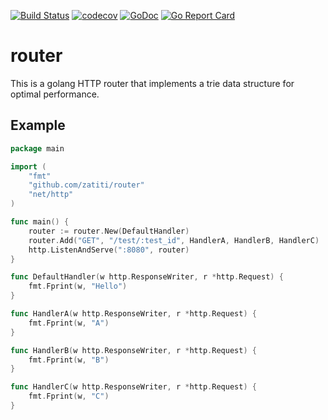 [![Build Status](https://travis-ci.org/zatiti/router.svg?branch=master)](https://travis-ci.org/zatiti/router)
[![codecov](https://codecov.io/gh/zatiti/router/branch/master/graph/badge.svg)](https://codecov.io/gh/zatiti/router)
[![GoDoc](https://godoc.org/github.com/zatiti/router?status.svg)](https://godoc.org/github.com/zatiti/router)
[![Go Report Card](https://goreportcard.com/badge/github.com/zatiti/router)](https://goreportcard.com/report/github.com/zatiti/router)

# router
This is a golang HTTP router that implements a trie data structure for optimal performance.

## Example

```go
package main

import (
	"fmt"
	"github.com/zatiti/router"
	"net/http"
)

func main() {
	router := router.New(DefaultHandler)
	router.Add("GET", "/test/:test_id", HandlerA, HandlerB, HandlerC)
	http.ListenAndServe(":8080", router)
}

func DefaultHandler(w http.ResponseWriter, r *http.Request) {
	fmt.Fprint(w, "Hello")
}

func HandlerA(w http.ResponseWriter, r *http.Request) {
	fmt.Fprint(w, "A")
}

func HandlerB(w http.ResponseWriter, r *http.Request) {
	fmt.Fprint(w, "B")
}

func HandlerC(w http.ResponseWriter, r *http.Request) {
	fmt.Fprint(w, "C")
}
```
